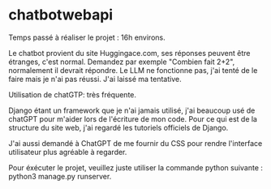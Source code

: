 # chatbotwebapi

Temps passé à réaliser le projet : 16h environs.

Le chatbot provient du site Huggingace.com, ses réponses peuvent être étranges, c'est normal.
Demandez par exemple "Combien fait 2+2", normalement il devrait répondre.
Le LLM ne fonctionne pas, j'ai tenté de le faire mais je n'ai pas réussi. J'ai laissé ma tentative.

Utilisation de chatGTP: très fréquente.

Django étant un framework que je n'ai jamais utilisé, j'ai beaucoup usé de chatGPT pour m'aider
lors de l'écriture de mon code. Pour ce qui est de la structure du site web, 
j'ai regardé les tutoriels officiels de Django. 

J'ai aussi demandé à ChatGPT de me fournir du CSS pour rendre l'interface utilisateur plus agréable à regarder.

Pour éxécuter le projet, veuillez juste utiliser la commande python suivante : python3 manage.py runserver.
